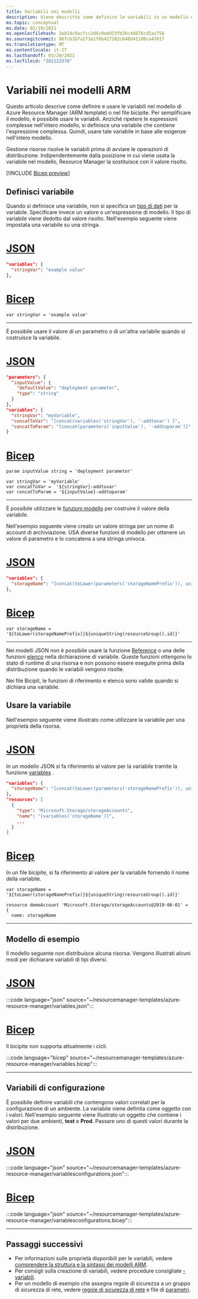 ```yaml
---
title: Variabili nei modelli
description: Viene descritto come definire le variabili in un modello di Azure Resource Manager (ARM template) e nel file bicipite.
ms.topic: conceptual
ms.date: 02/19/2021
ms.openlocfilehash: 3ab14c9acfcc2d6c9edd23fb3bc4d876cd5ac756
ms.sourcegitcommit: 867cb1b7a1f3a1f0b427282c648d411d0ca4f81f
ms.translationtype: MT
ms.contentlocale: it-IT
ms.lasthandoff: 03/20/2021
ms.locfileid: "102123378"
---
```

# <a name="variables-in-arm-templates"></a>Variabili nei modelli ARM

Questo articolo descrive come definire e usare le variabili nel modello di Azure Resource Manager (ARM template) o nel file bicipite. Per semplificare il modello, è possibile usare le variabili. Anziché ripetere le espressioni complesse nell'intero modello, si definisce una variabile che contiene l'espressione complessa. Quindi, usare tale variabile in base alle esigenze nell'intero modello.

Gestione risorse risolve le variabili prima di avviare le operazioni di distribuzione. Indipendentemente dalla posizione in cui viene usata la variabile nel modello, Resource Manager la sostituisce con il valore risolto.

[!INCLUDE [Bicep preview](../../../includes/resource-manager-bicep-preview.md)]

## <a name="define-variable"></a>Definisci variabile

Quando si definisce una variabile, non si specifica un [tipo di dati](data-types.md) per la variabile. Specificare invece un valore o un'espressione di modello. Il tipo di variabile viene dedotto dal valore risolto. Nell'esempio seguente viene impostata una variabile su una stringa.

# <a name="json"></a>[JSON](#tab/json)

```json
"variables": {
  "stringVar": "example value"
},
```

# <a name="bicep"></a>[Bicep](#tab/bicep)

```bicep
var stringVar = 'example value'
```

---

È possibile usare il valore di un parametro o di un'altra variabile quando si costruisce la variabile.

# <a name="json"></a>[JSON](#tab/json)

```json
"parameters": {
  "inputValue": {
    "defaultValue": "deployment parameter",
    "type": "string"
  }
},
"variables": {
  "stringVar": "myVariable",
  "concatToVar": "[concat(variables('stringVar'), '-addtovar') ]",
  "concatToParam": "[concat(parameters('inputValue'), '-addtoparam')]"
}
```

# <a name="bicep"></a>[Bicep](#tab/bicep)

```bicep
param inputValue string = 'deployment parameter'

var stringVar = 'myVariable'
var concatToVar =  '${stringVar}-addtovar'
var concatToParam = '${inputValue}-addtoparam'
```

---

È possibile utilizzare le [funzioni modello](template-functions.md) per costruire il valore della variabile.

Nell'esempio seguente viene creato un valore stringa per un nome di account di archiviazione. USA diverse funzioni di modello per ottenere un valore di parametro e lo concatena a una stringa univoca.

# <a name="json"></a>[JSON](#tab/json)

```json
"variables": {
  "storageName": "[concat(toLower(parameters('storageNamePrefix')), uniqueString(resourceGroup().id))]"
},
```

# <a name="bicep"></a>[Bicep](#tab/bicep)

```bicep
var storageName = '${toLower(storageNamePrefix)}${uniqueString(resourceGroup().id)}'
```

---

Nei modelli JSON non è possibile usare la funzione [Reference](template-functions-resource.md#reference) o una delle funzioni [elenco](template-functions-resource.md#list) nella dichiarazione di variabile. Queste funzioni ottengono lo stato di runtime di una risorsa e non possono essere eseguite prima della distribuzione quando le variabili vengono risolte.

Nei file Bicipit, le funzioni di riferimento e elenco sono valide quando si dichiara una variabile.

## <a name="use-variable"></a>Usare la variabile

Nell'esempio seguente viene illustrato come utilizzare la variabile per una proprietà della risorsa.

# <a name="json"></a>[JSON](#tab/json)

In un modello JSON si fa riferimento al valore per la variabile tramite la funzione [variables](template-functions-deployment.md#variables) .

```json
"variables": {
  "storageName": "[concat(toLower(parameters('storageNamePrefix')), uniqueString(resourceGroup().id))]"
},
"resources": [
  {
    "type": "Microsoft.Storage/storageAccounts",
    "name": "[variables('storageName')]",
    ...
  }
]
```

# <a name="bicep"></a>[Bicep](#tab/bicep)

In un file bicipite, si fa riferimento al valore per la variabile fornendo il nome della variabile.

```bicep
var storageName = '${toLower(storageNamePrefix)}${uniqueString(resourceGroup().id)}'

resource demoAccount 'Microsoft.Storage/storageAccounts@2019-06-01' = {
  name: storageName
```

---

## <a name="example-template"></a>Modello di esempio

Il modello seguente non distribuisce alcuna risorsa. Vengono illustrati alcuni modi per dichiarare variabili di tipi diversi.

# <a name="json"></a>[JSON](#tab/json)

:::code language="json" source="~/resourcemanager-templates/azure-resource-manager/variables.json":::

# <a name="bicep"></a>[Bicep](#tab/bicep)

Il bicipite non supporta attualmente i cicli.

:::code language="bicep" source="~/resourcemanager-templates/azure-resource-manager/variables.bicep":::

---

## <a name="configuration-variables"></a>Variabili di configurazione

È possibile definire variabili che contengono valori correlati per la configurazione di un ambiente. La variabile viene definita come oggetto con i valori. Nell'esempio seguente viene illustrato un oggetto che contiene i valori per due ambienti, **test** e **Prod**. Passare uno di questi valori durante la distribuzione.

# <a name="json"></a>[JSON](#tab/json)

:::code language="json" source="~/resourcemanager-templates/azure-resource-manager/variablesconfigurations.json":::

# <a name="bicep"></a>[Bicep](#tab/bicep)

:::code language="json" source="~/resourcemanager-templates/azure-resource-manager/variablesconfigurations.bicep":::

---

## <a name="next-steps"></a>Passaggi successivi

* Per informazioni sulle proprietà disponibili per le variabili, vedere [comprendere la struttura e la sintassi dei modelli ARM](template-syntax.md).
* Per consigli sulla creazione di variabili, vedere procedure consigliate [-variabili](template-best-practices.md#variables).
* Per un modello di esempio che assegna regole di sicurezza a un gruppo di sicurezza di rete, vedere [regole di sicurezza di rete](https://github.com/Azure/azure-docs-json-samples/blob/master/azure-resource-manager/multipleinstance/multiplesecurityrules.json) e file di [parametri](https://github.com/Azure/azure-docs-json-samples/blob/master/azure-resource-manager/multipleinstance/multiplesecurityrules.parameters.json).

